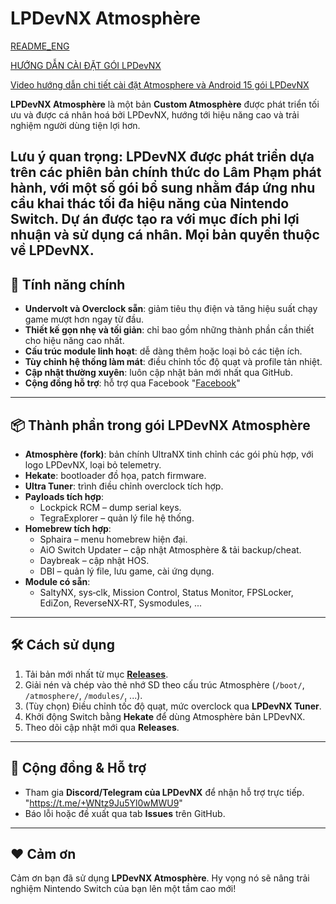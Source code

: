 # LPDevNX Atmosphère
[README_ENG](https://github.com/LPhamDev97/LPDevNX/blob/main/README_ENG.md)

[HƯỚNG DẪN CÀI ĐẶT GÓI LPDevNX](https://github.com/LPhamDev97/LPDevNX/blob/main/Installation%20instructions_VI_EN)

[Video hướng dẫn chi tiết cài đặt Atmosphere và Android 15 gói LPDevNX](https://youtu.be/-HiUjyuZGfw?si=vPMLLfe7fVfdpShR)

**LPDevNX Atmosphère** là một bản **Custom Atmosphère** được phát triển tối ưu và được cá nhân hoá bởi LPDevNX, hướng tới hiệu năng cao và trải nghiệm người dùng tiện lợi hơn.

Lưu ý quan trọng:
LPDevNX được phát triển dựa trên các phiên bản chính thức do Lâm Phạm phát hành, với một số gói bổ sung nhằm đáp ứng nhu cầu khai thác tối đa hiệu năng của Nintendo Switch.
Dự án được tạo ra với mục đích phi lợi nhuận và sử dụng cá nhân.
Mọi bản quyền thuộc về LPDevNX.
---

## 🚀 Tính năng chính

- **Undervolt và Overclock sẵn**: giảm tiêu thụ điện và tăng hiệu suất chạy game mượt hơn ngay từ đầu.
- **Thiết kế gọn nhẹ và tối giản**: chỉ bao gồm những thành phần cần thiết cho hiệu năng cao nhất.
- **Cấu trúc module linh hoạt**: dễ dàng thêm hoặc loại bỏ các tiện ích.
- **Tùy chỉnh hệ thống làm mát**: điều chỉnh tốc độ quạt và profile tản nhiệt.
- **Cập nhật thường xuyên**: luôn cập nhật bản mới nhất qua GitHub.
- **Cộng đồng hỗ trợ**: hỗ trợ qua Facebook "[Facebook](https://www.facebook.com/share/g/1A5ZukjU9y/)"

---

## 📦 Thành phần trong gói LPDevNX Atmosphère

- **Atmosphère (fork)**: bản chính UltraNX tinh chỉnh các gói phù hợp, với logo LPDevNX, loại bỏ telemetry.
- **Hekate**: bootloader đồ họa, patch firmware.
- **Ultra Tuner**: trình điều chỉnh overclock tích hợp.
- **Payloads tích hợp**:
  - Lockpick RCM – dump serial keys.
  - TegraExplorer – quản lý file hệ thống.
- **Homebrew tích hợp**:
  - Sphaira – menu homebrew hiện đại.
  - AiO Switch Updater – cập nhật Atmosphère & tải backup/cheat.
  - Daybreak – cập nhật HOS.
  - DBI – quản lý file, lưu game, cài ứng dụng.
- **Module có sẵn**:
  - SaltyNX, sys‑clk, Mission Control, Status Monitor, FPSLocker, EdiZon, ReverseNX‑RT, Sysmodules, ...

---

## 🛠 Cách sử dụng

1. Tải bản mới nhất từ mục **[Releases](https://github.com/LPhamDev97/LPDevNX/releases/latest)**.
2. Giải nén và chép vào thẻ nhớ SD theo cấu trúc Atmosphère (`/boot/`, `/atmosphere/`, `/modules/`, ...).
3. (Tùy chọn) Điều chỉnh tốc độ quạt, mức overclock qua **LPDevNX Tuner**.
4. Khởi động Switch bằng **Hekate** để dùng Atmosphère bản LPDevNX.
5. Theo dõi cập nhật mới qua **Releases**.

---

## 💬 Cộng đồng & Hỗ trợ

- Tham gia **Discord/Telegram của LPDevNX** để nhận hỗ trợ trực tiếp. "https://t.me/+WNtz9Ju5Yl0wMWU9"
- Báo lỗi hoặc đề xuất qua tab **Issues** trên GitHub.

---

## ❤️ Cảm ơn

Cảm ơn bạn đã sử dụng **LPDevNX Atmosphère**. Hy vọng nó sẽ nâng trải nghiệm Nintendo Switch của bạn lên một tầm cao mới!
